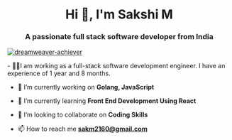 <h1 align="center">Hi 👋, I'm Sakshi M</h1>
<h3 align="center">A passionate full stack software developer from India</h3>

<p align="left"> <a href="https://github.com/ryo-ma/github-profile-trophy"><img src="https://github-profile-trophy.vercel.app/?username=dreamweaver-achiever" alt="dreamweaver-achiever" /></a> </p>
- 👩‍💻I am working as a full-stack software development engineer. I have an experience of 1 year and 8 months.

- 🔭 I’m currently working on **Golang, JavaScript**

- 🌱 I’m currently learning **Front End Development Using React**

- 👯 I’m looking to collaborate on **Coding Skills**

- 📫 How to reach me **sakm2160@gmail.com**

<p align="left">
</p>
